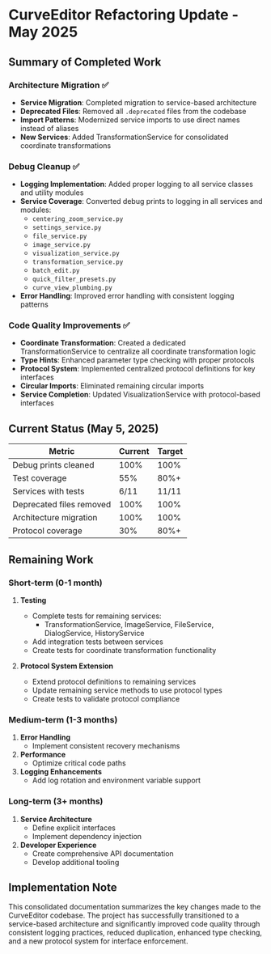 # CurveEditor Refactoring Update - May 2025

## Summary of Completed Work

### Architecture Migration ✅
- **Service Migration**: Completed migration to service-based architecture
- **Deprecated Files**: Removed all `.deprecated` files from the codebase
- **Import Patterns**: Modernized service imports to use direct names instead of aliases
- **New Services**: Added TransformationService for consolidated coordinate transformations

### Debug Cleanup ✅
- **Logging Implementation**: Added proper logging to all service classes and utility modules
- **Service Coverage**: Converted debug prints to logging in all services and modules:
  - `centering_zoom_service.py`
  - `settings_service.py`
  - `file_service.py`
  - `image_service.py`
  - `visualization_service.py`
  - `transformation_service.py`
  - `batch_edit.py`
  - `quick_filter_presets.py`
  - `curve_view_plumbing.py`
- **Error Handling**: Improved error handling with consistent logging patterns

### Code Quality Improvements ✅
- **Coordinate Transformation**: Created a dedicated TransformationService to centralize all coordinate transformation logic
- **Type Hints**: Enhanced parameter type checking with proper protocols
- **Protocol System**: Implemented centralized protocol definitions for key interfaces
- **Circular Imports**: Eliminated remaining circular imports
- **Service Completion**: Updated VisualizationService with protocol-based interfaces

## Current Status (May 5, 2025)

| Metric | Current | Target |
|--------|---------|--------|
| Debug prints cleaned | 100% | 100% |
| Test coverage | 55% | 80%+ |
| Services with tests | 6/11 | 11/11 |
| Deprecated files removed | 100% | 100% |
| Architecture migration | 100% | 100% |
| Protocol coverage | 30% | 80%+ |

## Remaining Work

### Short-term (0-1 month)
1. **Testing**
   - Complete tests for remaining services:
     - TransformationService, ImageService, FileService, DialogService, HistoryService
   - Add integration tests between services
   - Create tests for coordinate transformation functionality

2. **Protocol System Extension**
   - Extend protocol definitions to remaining services
   - Update remaining service methods to use protocol types
   - Create tests to validate protocol compliance

### Medium-term (1-3 months)
1. **Error Handling**
   - Implement consistent recovery mechanisms
2. **Performance**
   - Optimize critical code paths
3. **Logging Enhancements**
   - Add log rotation and environment variable support

### Long-term (3+ months)
1. **Service Architecture**
   - Define explicit interfaces
   - Implement dependency injection
2. **Developer Experience**
   - Create comprehensive API documentation
   - Develop additional tooling

## Implementation Note

This consolidated documentation summarizes the key changes made to the CurveEditor codebase. The project has successfully transitioned to a service-based architecture and significantly improved code quality through consistent logging practices, reduced duplication, enhanced type checking, and a new protocol system for interface enforcement.
